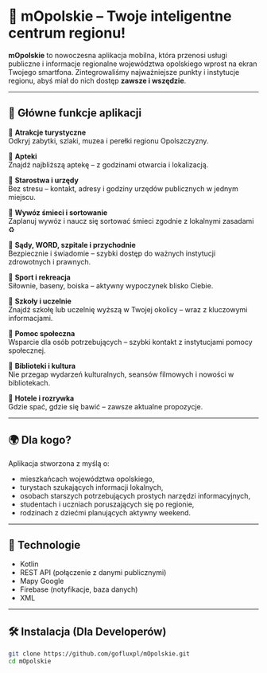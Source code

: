 # 📱 mOpolskie – Twoje inteligentne centrum regionu!

**mOpolskie** to nowoczesna aplikacja mobilna, która przenosi usługi publiczne i informacje regionalne województwa opolskiego wprost na ekran Twojego smartfona. Zintegrowaliśmy najważniejsze punkty i instytucje regionu, abyś miał do nich dostęp **zawsze i wszędzie**.

---

## 🚀 Główne funkcje aplikacji

🔹 **Atrakcje turystyczne**  
Odkryj zabytki, szlaki, muzea i perełki regionu Opolszczyzny.

🔹 **Apteki**  
Znajdź najbliższą aptekę – z godzinami otwarcia i lokalizacją.

🔹 **Starostwa i urzędy**  
Bez stresu – kontakt, adresy i godziny urzędów publicznych w jednym miejscu.

🔹 **Wywóz śmieci i sortowanie**  
Zaplanuj wywóz i naucz się sortować śmieci zgodnie z lokalnymi zasadami ♻️

🔹 **Sądy, WORD, szpitale i przychodnie**  
Bezpiecznie i świadomie – szybki dostęp do ważnych instytucji zdrowotnych i prawnych.

🔹 **Sport i rekreacja**  
Siłownie, baseny, boiska – aktywny wypoczynek blisko Ciebie.

🔹 **Szkoły i uczelnie**  
Znajdź szkołę lub uczelnię wyższą w Twojej okolicy – wraz z kluczowymi informacjami.

🔹 **Pomoc społeczna**  
Wsparcie dla osób potrzebujących – szybki kontakt z instytucjami pomocy społecznej.

🔹 **Biblioteki i kultura**  
Nie przegap wydarzeń kulturalnych, seansów filmowych i nowości w bibliotekach.

🔹 **Hotele i rozrywka**  
Gdzie spać, gdzie się bawić – zawsze aktualne propozycje.

---

## 🌍 Dla kogo?

Aplikacja stworzona z myślą o:

- mieszkańcach województwa opolskiego,
- turystach szukających informacji lokalnych,
- osobach starszych potrzebujących prostych narzędzi informacyjnych,
- studentach i uczniach poruszających się po regionie,
- rodzinach z dziećmi planujących aktywny weekend.

---

## 🔧 Technologie

- Kotlin
- REST API (połączenie z danymi publicznymi)
- Mapy Google
- Firebase (notyfikacje, baza danych)
- XML

---

## 🛠️ Instalacja (Dla Developerów)

```bash
git clone https://github.com/gofluxpl/mOpolskie.git
cd mOpolskie
```

